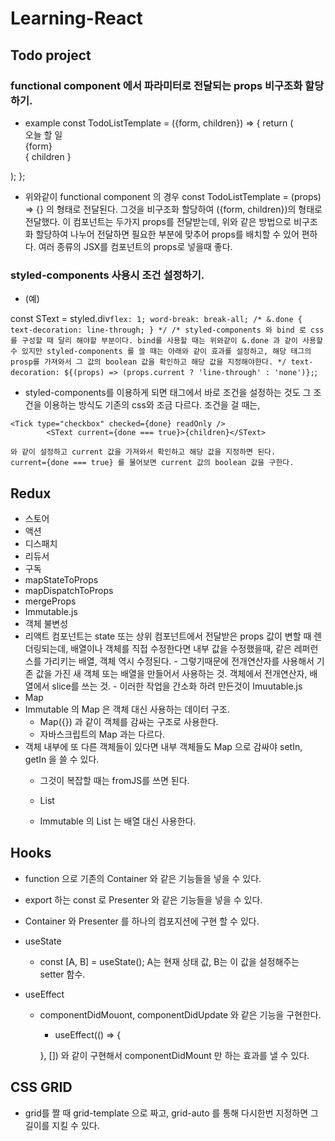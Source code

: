 # Learning-React

## Todo project

### functional component 에서 파라미터로 전달되는 props 비구조화 할당하기.
-  example
	const TodoListTemplate = ({form, children}) => {
  	return (
    <main className="todo-list-template">
      <div className="title">
        오늘 할 일
      </div>
      <section className="form-wrapper">
        {form}
      </section>
      <section className="todos-wrapper">
        { children }
      </section>
    </main>
  );
};

- 위와같이 functional component 의 경우	const TodoListTemplate = (props) => {} 의 형태로 전달된다.
	그것을 비구조화 할당하여 ({form, children})의 형태로 전달했다.
	이 컴포넌트는 두가지 props를 전달받는데, 위와 같은 방법으로 비구조화 할당하여 나누어 전달하면 필요한 부분에 맞추어 props를 배치할 수 있어 편하다.
	여러 종류의 JSX를 컴포넌트의 props로 넣을때 좋다.

### styled-components 사용시 조건 설정하기.
- (예)


const SText = styled.div`
	flex: 1;
	word-break: break-all;
	/* &.done {
		text-decoration: line-through;
	} */
	/* styled-components 와 bind 로 css를 구성할 때 달리 해야할 부분이다.
		bind를 사용할 때는 위와같이 &.done 과 같이 사용할 수 있지만
		styled-components 를 쓸 때는 아래와 같이 효과를 설정하고,
		해당 태그의 prosp를 가져와서 그 값의 boolean 값을 확인하고 해당 값을 지정해야한다.
	 */
	text-decoration: ${(props) => (props.current ? 'line-through' : 'none')};
`;

- styled-components를 이용하게 되면 태그에서 바로 조건을 설정하는 것도 그 조건을 이용하는 방식도 기존의 css와 조금 다르다.
	조건을 걸 때는, 

```
<Tick type="checkbox" checked={done} readOnly />
		<SText current={done === true}>{children}</SText>
```

	와 같이 설정하고 current 값을 가져와서 확인하고 해당 값을 지정하면 된다.
	current={done === true} 를 물어보면 current 값의 boolean 값을 구한다.

## Redux
- 스토어
- 액션
- 디스패치
- 리듀서
- 구독
- mapStateToProps
- mapDispatchToProps
- mergeProps
- Immutable.js
 - 객체 불변성
  - 리액트 컴포넌트는 state 또는 상위 컴포넌트에서 전달받은 props 값이 변할 때 렌더링되는데,
	  배열이나 객체를 직접 수정한다면 내부 값을 수정했을때, 같은 레퍼런스를 가리키는 배열, 객체 역시 수정된다.
		- 그렇기때문에 전개연산자를 사용해서 기존 값을 가진 새 객체 또는 배열을 만들어서 사용하는 것.
		 객체에서 전개연산자, 배열에서 slice를 쓰는 것.
		- 이러한 작업을 간소화 하려 만든것이 Imuutable.js
 - Map
  - Immutable 의 Map 은 객체 대신 사용하는 데이터 구조.
	- Map({}) 과 같이 객체를 감싸는 구조로 사용한다.
	- 자바스크립트의 Map 과는 다르다.
  - 객체 내부에 또 다른 객체들이 있다면 내부 객체들도 Map 으로 감싸야 setIn, getIn 을 쓸 수 있다.
	- 그것이 복잡할 때는 fromJS를 쓰면 된다.
	
	- List
	 - Immutable 의 List 는 배열 대신 사용한다.

## Hooks
- function 으로 기존의 Container 와 같은 기능들을 넣을 수 있다.
- export 하는 const 로 Presenter 와 같은 기능들을 넣을 수 있다.
- Container 와 Presenter 를 하나의 컴포지션에 구현 할 수 있다.

- useState
  - const [A, B] = useState();
		A는 현재 상태 값,
		B는 이 값을 설정해주는 setter 함수.

- useEffect
  - componentDidMouont, componentDidUpdate 와 같은 기능을 구현한다.
	- useEffect(() => {

	}, []) 와 같이 구현해서 componentDidMount 만 하는 효과를 낼 수 있다.

## CSS GRID
- grid를 짤 때 grid-template 으로 짜고, grid-auto 를 통해 다시한번 지정하면 그 길이를 지킬 수 있다.
